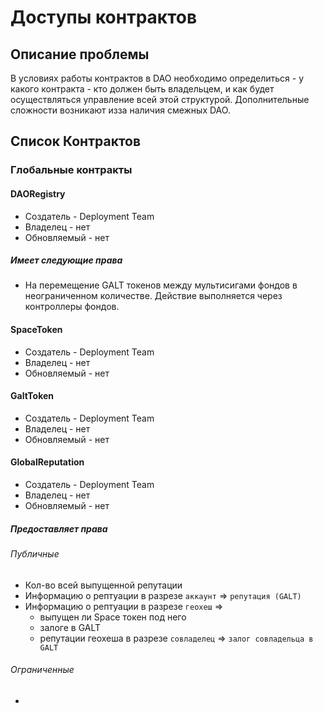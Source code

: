 # Доступы контрактов

## Описание проблемы
В условиях работы контрактов в DAO необходимо определиться - у какого контракта - кто должен быть владельцем, и как будет осуществляться управление всей этой структурой.
Дополнительные сложности возникают изза наличия смежных DAO.

## Список Контрактов
### Глобальные контракты
#### DAORegistry
* Создатель - Deployment Team
* Владелец - нет
* Обновляемый - нет

##### Имеет следующие права
* На перемещение GALT токенов между мультисигами фондов в неограниченном количестве. Действие выполняется через контроллеры фондов.

#### SpaceToken
* Создатель - Deployment Team
* Владелец - нет
* Обновляемый - нет

#### GaltToken
* Создатель - Deployment Team
* Владелец - нет
* Обновляемый - нет

#### GlobalReputation
* Создатель - Deployment Team
* Владелец - нет
* Обновляемый - нет

##### Предоставляет права
###### Публичные
* Кол-во всей выпущенной репутации
* Информацию о рептуации в разрезе `аккаунт` => `репутация (GALT)`
* Информацию о рептуации в разрезе `геохеш` => 
  * выпущен ли Space токен под него
  * залоге в GALT
  * репутации геохеша в разрезе `совладелец` => `залог совладельца в GALT`

###### Ограниченные
*
